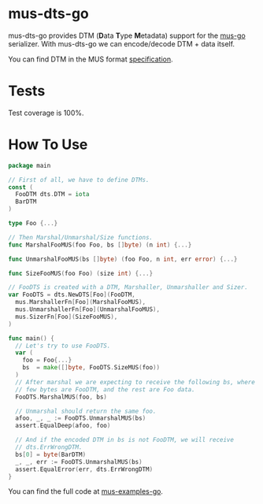 # mus-dts-go
mus-dts-go provides DTM (**D**ata **T**ype **M**etadata) support for the 
[mus-go](https://github.com/mus-format/mus-go) serializer. With mus-dts-go we 
can encode/decode DTM + data itself.

You can find DTM in the MUS format 
[specification](https://github.com/mus-format/specification#data-type-metadata-dtm).

# Tests
Test coverage is 100%.

# How To Use
```go
package main

// First of all, we have to define DTMs.
const (
  FooDTM dts.DTM = iota
  BarDTM
)

type Foo {...}

// Then Marshal/Unmarshal/Size functions.
func MarshalFooMUS(foo Foo, bs []byte) (n int) {...}

func UnmarshalFooMUS(bs []byte) (foo Foo, n int, err error) {...}

func SizeFooMUS(foo Foo) (size int) {...}

// FooDTS is created with a DTM, Marshaller, Unmarshaller and Sizer.
var FooDTS = dts.NewDTS[Foo](FooDTM, 
  mus.MarshallerFn[Foo](MarshalFooMUS),
  mus.UnmarshallerFn[Foo](UnmarshalFooMUS),
  mus.SizerFn[Foo](SizeFooMUS),
)

func main() {
  // Let's try to use FooDTS.
  var (
    foo = Foo{...}
    bs  = make([]byte, FooDTS.SizeMUS(foo))
  )
  // After marshal we are expecting to receive the following bs, where the first 
  // few bytes are FooDTM, and the rest are Foo data.
  FooDTS.MarshalMUS(foo, bs)

  // Unmarshal should return the same foo.
  afoo, _, _ := FooDTS.UnmarshalMUS(bs)
  assert.EqualDeep(afoo, foo)

  // And if the encoded DTM in bs is not FooDTM, we will receive 
  // dts.ErrWrongDTM.
  bs[0] = byte(BarDTM)
  _, _, err := FooDTS.UnmarshalMUS(bs)
  assert.EqualError(err, dts.ErrWrongDTM)
}
```

You can find the full code at [mus-examples-go](https://github.com/mus-format/mus-examples-go/tree/main/dts).